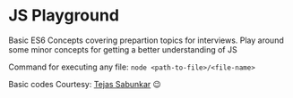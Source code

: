 # JS Playground

Basic ES6 Concepts covering prepartion topics for interviews.
Play around some minor concepts for getting a better understanding of JS

Command for executing any file:
`node <path-to-file>/<file-name>`

Basic codes Courtesy: [Tejas Sabunkar](https://github.com/tsabunkar "Tejas Sabunkar") 😉